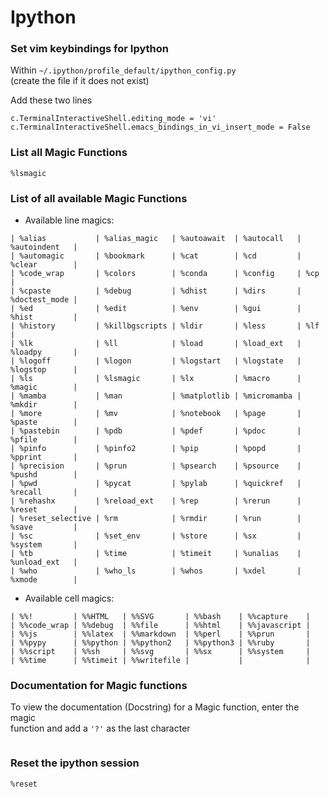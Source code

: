 # Ipython

### Set vim keybindings for Ipython  
Within `~/.ipython/profile_default/ipython_config.py`  
(create the file if it does not exist)

Add these two lines  
```
c.TerminalInteractiveShell.editing_mode = 'vi' 
c.TerminalInteractiveShell.emacs_bindings_in_vi_insert_mode = False
```

### List all Magic Functions  
`%lsmagic`

### List of all available Magic Functions

* Available line magics:  
```
| %alias           | %alias_magic   | %autoawait  | %autocall   | %autoindent   |
| %automagic       | %bookmark      | %cat        | %cd         | %clear        |
| %code_wrap       | %colors        | %conda      | %config     | %cp           |
| %cpaste          | %debug         | %dhist      | %dirs       | %doctest_mode |
| %ed              | %edit          | %env        | %gui        | %hist         |
| %history         | %killbgscripts | %ldir       | %less       | %lf           |
| %lk              | %ll            | %load       | %load_ext   | %loadpy       |
| %logoff          | %logon         | %logstart   | %logstate   | %logstop      |
| %ls              | %lsmagic       | %lx         | %macro      | %magic        |
| %mamba           | %man           | %matplotlib | %micromamba | %mkdir        |
| %more            | %mv            | %notebook   | %page       | %paste        |
| %pastebin        | %pdb           | %pdef       | %pdoc       | %pfile        |
| %pinfo           | %pinfo2        | %pip        | %popd       | %pprint       |
| %precision       | %prun          | %psearch    | %psource    | %pushd        |
| %pwd             | %pycat         | %pylab      | %quickref   | %recall       |
| %rehashx         | %reload_ext    | %rep        | %rerun      | %reset        |
| %reset_selective | %rm            | %rmdir      | %run        | %save         |
| %sc              | %set_env       | %store      | %sx         | %system       |
| %tb              | %time          | %timeit     | %unalias    | %unload_ext   |
| %who             | %who_ls        | %whos       | %xdel       | %xmode        |
```
* Available cell magics:  
```
| %%!         | %%HTML   | %%SVG       | %%bash    | %%capture    |
| %%code_wrap | %%debug  | %%file      | %%html    | %%javascript |
| %%js        | %%latex  | %%markdown  | %%perl    | %%prun       |
| %%pypy      | %%python | %%python2   | %%python3 | %%ruby       |
| %%script    | %%sh     | %%svg       | %%sx      | %%system     |
| %%time      | %%timeit | %%writefile |           |              |
```

### Documentation for Magic functions  
To view the documentation (Docstring) for a Magic function, enter the magic  
function and add a `'?'` as the last character
```

```

### Reset the ipython session 
`%reset`
